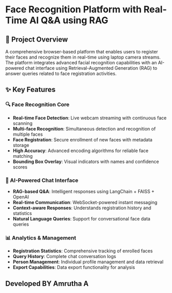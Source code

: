 # Face Recognition Platform with Real-Time AI Q&A using RAG

## 🎯 Project Overview

A comprehensive browser-based platform that enables users to register their faces and recognize them in real-time using laptop camera streams. The platform integrates advanced facial recognition capabilities with an AI-powered chat interface using Retrieval-Augmented Generation (RAG) to answer queries related to face registration activities.

## ✨ Key Features

### 🔍 Face Recognition Core
- **Real-time Face Detection**: Live webcam streaming with continuous face scanning
- **Multi-face Recognition**: Simultaneous detection and recognition of multiple faces
- **Face Registration**: Secure enrollment of new faces with metadata storage
- **High Accuracy**: Advanced encoding algorithms for reliable face matching
- **Bounding Box Overlay**: Visual indicators with names and confidence scores

### 🤖 AI-Powered Chat Interface
- **RAG-based Q&A**: Intelligent responses using LangChain + FAISS + OpenAI
- **Real-time Communication**: WebSocket-powered instant messaging
- **Context-aware Responses**: Understands registration history and statistics
- **Natural Language Queries**: Support for conversational face data queries

### 📊 Analytics & Management
- **Registration Statistics**: Comprehensive tracking of enrolled faces
- **Query History**: Complete chat conversation logs
- **Person Management**: Individual profile management and data retrieval
- **Export Capabilities**: Data export functionality for analysis

## Developed BY Amrutha A 

